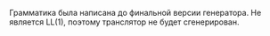 Грамматика была написана до финальной версии генератора.
Не является LL(1), поэтому транслятор не будет сгенерирован.
